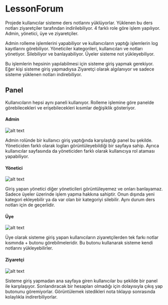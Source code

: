# LessonForum

Projede kullanıcılar sisteme ders notlarını yüklüyorlar. Yüklenen bu ders notları ziyaretçiler tarafından indirilebiliyor. 4 farklı role göre işlem yapılıyor. Admin, yönetici, üye ve ziyaretçiler.

Admin rolleme işlemlerini yapabiliyor ve kullanıcıların yaptığı işlemlerin log kayıtlarını görebiliyor. Yöneticiler kategorileri, kullanıcıları ve notları yönetiyor. Silebiliyor ve banlayabiliyor. Üyeler sisteme not yükleyebiliyor. 

Bu işlemlerin hepsinin yapılabilmesi için sisteme giriş yapmak gerekiyor. Eğer kişi sisteme giriş yapmadıysa Ziyaretçi olarak algılanıyor ve sadece sisteme yüklenen notları indirebiliyor.


## Panel

Kullanıcıların hepsi aynı paneli kullanıyor. Rolleme işlemine göre panelde görebilecekleri ve erişebilecekleri kısımlar değişiklik gösteriyor.

#### Admin 
![alt text](https://imgyukle.com/f/2023/02/04/QkVAAQ.png "Admin Paneli")

Admin rolünde bir kullanıcı giriş yaptığında karşılaştığı panel bu şekilde. Yöneticiden farklı olarak logları görüntüleyebildiği bir sayfaya sahip. Ayrıca kullanıcılar sayfasında da yöneticiden farklı olarak kullanıcıya rol ataması yapabiliyor. 

#### Yönetici

![alt text](https://imgyukle.com/f/2023/02/04/QknYiM.png "Yönetici Paneli")

Giriş yapan yönetici diğer yöneticileri görüntüleyemez ve onları banlayamaz. Sadece üyeler üzerinde işlem yapma hakkına sahiptir. Onun dışında yeni kategori ekleyebilir ya da var olan bir kategoriyi silebilir. Aynı durum ders notları için de geçerlidir.


#### Üye

![alt text](https://imgyukle.com/f/2023/02/04/QknNO8.png "Üye Paneli")

Üye olarak sisteme giriş yapan kullanıcıların ziyaretçilerden tek farkı notlar kısmında + butonu görebilmeleridir. Bu butonu kullanarak sisteme kendi notlarını yükleyebilirler.


#### Ziyaretçi


![alt text](https://imgyukle.com/f/2023/02/04/Qknjdo.png "Ziyaretçi Paneli")

Sisteme giriş yapmadan ana sayfaya giren kullanıcılar bu şekilde bir panel ile karşılaşıyor. Sonlandıracak bir hesapları olmadığı için dolayısıyla çıkış yap butonunu göremiyorlar. Görüntülemek istedikleri nota tıklayıp sonrasında kolaylıkla indirerbiliyorlar.


